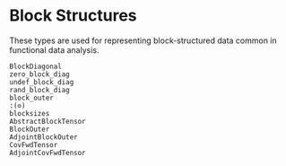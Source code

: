 # Block Structures

These types are used for representing block-structured data common in functional data analysis.


```@docs
BlockDiagonal
zero_block_diag
undef_block_diag
rand_block_diag
block_outer
:(⊙)
blocksizes
AbstractBlockTensor
BlockOuter
AdjointBlockOuter
CovFwdTensor
AdjointCovFwdTensor
```